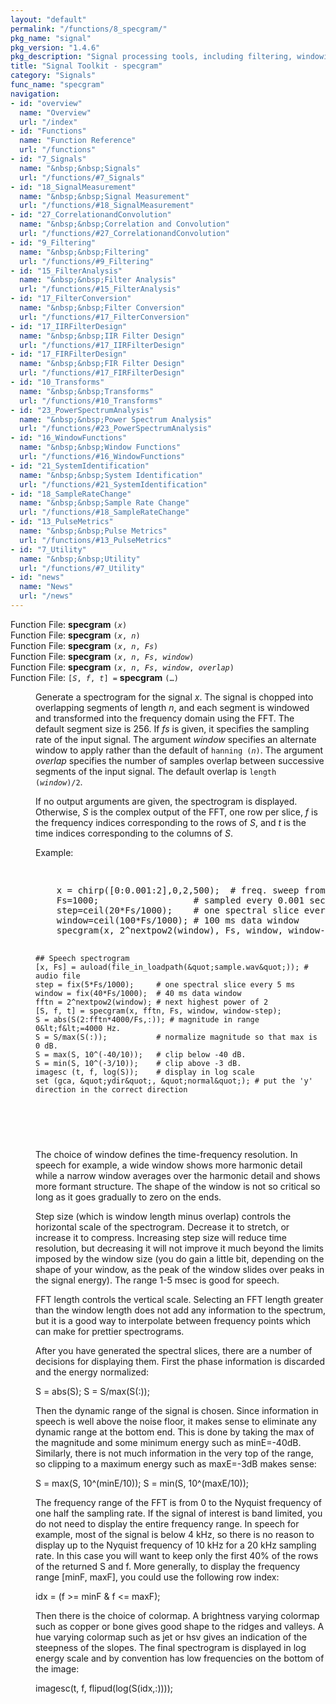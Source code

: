 ```yaml
---
layout: "default"
permalink: "/functions/8_specgram/"
pkg_name: "signal"
pkg_version: "1.4.6"
pkg_description: "Signal processing tools, including filtering, windowing and display functions."
title: "Signal Toolkit - specgram"
category: "Signals"
func_name: "specgram"
navigation:
- id: "overview"
  name: "Overview"
  url: "/index"
- id: "Functions"
  name: "Function Reference"
  url: "/functions"
- id: "7_Signals"
  name: "&nbsp;&nbsp;Signals"
  url: "/functions/#7_Signals"
- id: "18_SignalMeasurement"
  name: "&nbsp;&nbsp;Signal Measurement"
  url: "/functions/#18_SignalMeasurement"
- id: "27_CorrelationandConvolution"
  name: "&nbsp;&nbsp;Correlation and Convolution"
  url: "/functions/#27_CorrelationandConvolution"
- id: "9_Filtering"
  name: "&nbsp;&nbsp;Filtering"
  url: "/functions/#9_Filtering"
- id: "15_FilterAnalysis"
  name: "&nbsp;&nbsp;Filter Analysis"
  url: "/functions/#15_FilterAnalysis"
- id: "17_FilterConversion"
  name: "&nbsp;&nbsp;Filter Conversion"
  url: "/functions/#17_FilterConversion"
- id: "17_IIRFilterDesign"
  name: "&nbsp;&nbsp;IIR Filter Design"
  url: "/functions/#17_IIRFilterDesign"
- id: "17_FIRFilterDesign"
  name: "&nbsp;&nbsp;FIR Filter Design"
  url: "/functions/#17_FIRFilterDesign"
- id: "10_Transforms"
  name: "&nbsp;&nbsp;Transforms"
  url: "/functions/#10_Transforms"
- id: "23_PowerSpectrumAnalysis"
  name: "&nbsp;&nbsp;Power Spectrum Analysis"
  url: "/functions/#23_PowerSpectrumAnalysis"
- id: "16_WindowFunctions"
  name: "&nbsp;&nbsp;Window Functions"
  url: "/functions/#16_WindowFunctions"
- id: "21_SystemIdentification"
  name: "&nbsp;&nbsp;System Identification"
  url: "/functions/#21_SystemIdentification"
- id: "18_SampleRateChange"
  name: "&nbsp;&nbsp;Sample Rate Change"
  url: "/functions/#18_SampleRateChange"
- id: "13_PulseMetrics"
  name: "&nbsp;&nbsp;Pulse Metrics"
  url: "/functions/#13_PulseMetrics"
- id: "7_Utility"
  name: "&nbsp;&nbsp;Utility"
  url: "/functions/#7_Utility"
- id: "news"
  name: "News"
  url: "/news"
---
```

<dl class="first-deftypefn">
<dt class="deftypefn" id="index-specgram"><span class="category-def">Function File: </span><span><strong class="def-name">specgram</strong> <code class="def-code-arguments">(<var class="var">x</var>)</code><a class="copiable-link" href="#index-specgram"></a></span></dt>
<dt class="deftypefnx def-cmd-deftypefn" id="index-specgram-1"><span class="category-def">Function File: </span><span><strong class="def-name">specgram</strong> <code class="def-code-arguments">(<var class="var">x</var>, <var class="var">n</var>)</code><a class="copiable-link" href="#index-specgram-1"></a></span></dt>
<dt class="deftypefnx def-cmd-deftypefn" id="index-specgram-2"><span class="category-def">Function File: </span><span><strong class="def-name">specgram</strong> <code class="def-code-arguments">(<var class="var">x</var>, <var class="var">n</var>, <var class="var">Fs</var>)</code><a class="copiable-link" href="#index-specgram-2"></a></span></dt>
<dt class="deftypefnx def-cmd-deftypefn" id="index-specgram-3"><span class="category-def">Function File: </span><span><strong class="def-name">specgram</strong> <code class="def-code-arguments">(<var class="var">x</var>, <var class="var">n</var>, <var class="var">Fs</var>, <var class="var">window</var>)</code><a class="copiable-link" href="#index-specgram-3"></a></span></dt>
<dt class="deftypefnx def-cmd-deftypefn" id="index-specgram-4"><span class="category-def">Function File: </span><span><strong class="def-name">specgram</strong> <code class="def-code-arguments">(<var class="var">x</var>, <var class="var">n</var>, <var class="var">Fs</var>, <var class="var">window</var>, <var class="var">overlap</var>)</code><a class="copiable-link" href="#index-specgram-4"></a></span></dt>
<dt class="deftypefnx def-cmd-deftypefn" id="index-specgram-5"><span class="category-def">Function File: </span><span><code class="def-type">[<var class="var">S</var>, <var class="var">f</var>, <var class="var">t</var>] =</code> <strong class="def-name">specgram</strong> <code class="def-code-arguments">(&hellip;)</code><a class="copiable-link" href="#index-specgram-5"></a></span></dt>
<dd>
<p>Generate a spectrogram for the signal <var class="var">x</var>.  The signal is chopped into
 overlapping segments of length <var class="var">n</var>, and each segment is windowed and
 transformed into the frequency domain using the FFT.  The default segment
 size is 256.  If <var class="var">fs</var> is given, it specifies the sampling rate of the
 input signal.  The argument <var class="var">window</var> specifies an alternate window to
 apply rather than the default of <code class="code">hanning (<var class="var">n</var>)</code>.  The argument
 <var class="var">overlap</var> specifies the number of samples overlap between successive
 segments of the input signal.  The default overlap is
 <code class="code">length (<var class="var">window</var>)/2</code>.
</p>
<p>If no output arguments are given, the spectrogram is displayed.  Otherwise,
 <var class="var">S</var> is the complex output of the FFT, one row per slice, <var class="var">f</var> is the
 frequency indices corresponding to the rows of <var class="var">S</var>, and <var class="var">t</var> is the
 time indices corresponding to the columns of <var class="var">S</var>.
</p>
<p>Example:
 </p><div class="example">
<pre class="example-preformatted"> </pre><div class="group"><pre class="example-preformatted">    x = chirp([0:0.001:2],0,2,500);  # freq. sweep from 0-500 over 2 sec.
    Fs=1000;                  # sampled every 0.001 sec so rate is 1 kHz
    step=ceil(20*Fs/1000);    # one spectral slice every 20 ms
    window=ceil(100*Fs/1000); # 100 ms data window
    specgram(x, 2^nextpow2(window), Fs, window, window-step);

    ## Speech spectrogram
    [x, Fs] = auload(file_in_loadpath(&quot;sample.wav&quot;)); # audio file
    step = fix(5*Fs/1000);     # one spectral slice every 5 ms
    window = fix(40*Fs/1000);  # 40 ms data window
    fftn = 2^nextpow2(window); # next highest power of 2
    [S, f, t] = specgram(x, fftn, Fs, window, window-step);
    S = abs(S(2:fftn*4000/Fs,:)); # magnitude in range 0&lt;f&lt;=4000 Hz.
    S = S/max(S(:));           # normalize magnitude so that max is 0 dB.
    S = max(S, 10^(-40/10));   # clip below -40 dB.
    S = min(S, 10^(-3/10));    # clip above -3 dB.
    imagesc (t, f, log(S));    # display in log scale
    set (gca, &quot;ydir&quot;, &quot;normal&quot;); # put the 'y' direction in the correct direction
 </pre></div><pre class="example-preformatted"> </pre></div>

<p>The choice of window defines the time-frequency resolution.  In
 speech for example, a wide window shows more harmonic detail while a
 narrow window averages over the harmonic detail and shows more
 formant structure. The shape of the window is not so critical so long
 as it goes gradually to zero on the ends.
</p>
<p>Step size (which is window length minus overlap) controls the
 horizontal scale of the spectrogram. Decrease it to stretch, or
 increase it to compress. Increasing step size will reduce time
 resolution, but decreasing it will not improve it much beyond the
 limits imposed by the window size (you do gain a little bit,
 depending on the shape of your window, as the peak of the window
 slides over peaks in the signal energy).  The range 1-5 msec is good
 for speech.
</p>
<p>FFT length controls the vertical scale.  Selecting an FFT length
 greater than the window length does not add any information to the
 spectrum, but it is a good way to interpolate between frequency
 points which can make for prettier spectrograms.
</p>
<p>After you have generated the spectral slices, there are a number of
 decisions for displaying them.  First the phase information is
 discarded and the energy normalized:
</p>
<p>S = abs(S); S = S/max(S(:));
</p>
<p>Then the dynamic range of the signal is chosen.  Since information in
 speech is well above the noise floor, it makes sense to eliminate any
 dynamic range at the bottom end.  This is done by taking the max of
 the magnitude and some minimum energy such as minE=-40dB. Similarly,
 there is not much information in the very top of the range, so
 clipping to a maximum energy such as maxE=-3dB makes sense:
</p>
<p>S = max(S, 10^(minE/10)); S = min(S, 10^(maxE/10));
</p>
<p>The frequency range of the FFT is from 0 to the Nyquist frequency of
 one half the sampling rate.  If the signal of interest is band
 limited, you do not need to display the entire frequency range. In
 speech for example, most of the signal is below 4 kHz, so there is no
 reason to display up to the Nyquist frequency of 10 kHz for a 20 kHz
 sampling rate.  In this case you will want to keep only the first 40%
 of the rows of the returned S and f.  More generally, to display the
 frequency range [minF, maxF], you could use the following row index:
</p>
<p>idx = (f &gt;= minF &amp; f &lt;= maxF);
</p>
<p>Then there is the choice of colormap.  A brightness varying colormap
 such as copper or bone gives good shape to the ridges and valleys. A
 hue varying colormap such as jet or hsv gives an indication of the
 steepness of the slopes.  The final spectrogram is displayed in log
 energy scale and by convention has low frequencies on the bottom of
 the image:
</p>
<p>imagesc(t, f, flipud(log(S(idx,:))));
 </p></dd></dl>